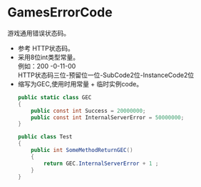 # GamesErrorCode
游戏通用错误状态码。  

- 参考 HTTP状态码。
- 采用8位int类型常量。  
  例如：200 -0-11-00  
  HTTP状态码三位-预留位一位-SubCode2位-InstanceCode2位
- 缩写为GEC,使用时用常量 + 临时实例code。
  ```csharp
  public static class GEC
  {
      public const int Success = 20000000;
      public const int InternalServerError = 50000000;
  }

  public class Test
  {
      public int SomeMethodReturnGEC()
      {
          return GEC.InternalServerError + 1 ;
      }
  }
  ```
